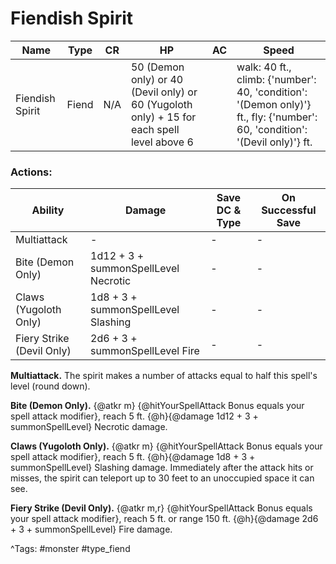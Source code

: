# Fiendish Spirit

| Name | Type | CR | HP | AC | Speed |
|------|------|----|----|----|-------|
| Fiendish Spirit | Fiend | N/A | 50 (Demon only) or 40 (Devil only) or 60 (Yugoloth only) + 15 for each spell level above 6 |  | walk: 40 ft., climb: {'number': 40, 'condition': '(Demon only)'} ft., fly: {'number': 60, 'condition': '(Devil only)'} ft. |

### Actions:

| Ability | Damage | Save DC & Type | On Successful Save |
|---------|--------|----------------|--------------------|
| Multiattack | - | - | - |
| Bite (Demon Only) | 1d12 + 3 + summonSpellLevel Necrotic | - | - |
| Claws (Yugoloth Only) | 1d8 + 3 + summonSpellLevel Slashing | - | - |
| Fiery Strike (Devil Only) | 2d6 + 3 + summonSpellLevel Fire | - | - |


**Multiattack.** The spirit makes a number of attacks equal to half this spell's level (round down).

**Bite (Demon Only).** {@atkr m} {@hitYourSpellAttack Bonus equals your spell attack modifier}, reach 5 ft. {@h}{@damage 1d12 + 3 + summonSpellLevel} Necrotic damage.

**Claws (Yugoloth Only).** {@atkr m} {@hitYourSpellAttack Bonus equals your spell attack modifier}, reach 5 ft. {@h}{@damage 1d8 + 3 + summonSpellLevel} Slashing damage. Immediately after the attack hits or misses, the spirit can teleport up to 30 feet to an unoccupied space it can see.

**Fiery Strike (Devil Only).** {@atkr m,r} {@hitYourSpellAttack Bonus equals your spell attack modifier}, reach 5 ft. or range 150 ft. {@h}{@damage 2d6 + 3 + summonSpellLevel} Fire damage.

^Tags: #monster #type_fiend